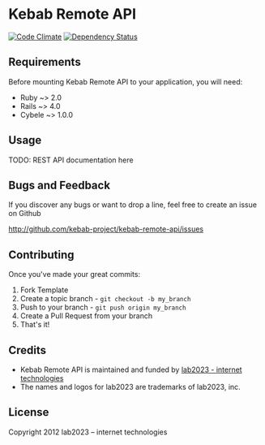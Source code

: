 # Kebab Remote API

[![Code Climate](https://codeclimate.com/github/kebab-project/kebab-remote-api.png)](https://codeclimate.com/github/kebab-project/kebab-remote-api)
[![Dependency Status](https://gemnasium.com/kebab-project/kebab-remote-api.png)](https://gemnasium.com/kebab-project/kebab-remote-api)

## Requirements

Before mounting Kebab Remote API to your application, you will need:

* Ruby ~> 2.0
* Rails ~> 4.0
* Cybele ~> 1.0.0

## Usage

TODO: REST API documentation here

## Bugs and Feedback

If you discover any bugs or want to drop a line, feel free to create an issue on Github

http://github.com/kebab-project/kebab-remote-api/issues

## Contributing

Once you've made your great commits:

1. Fork Template
2. Create a topic branch - `git checkout -b my_branch`
3. Push to your branch - `git push origin my_branch`
4. Create a Pull Request from your branch
5. That's it!

## Credits

- Kebab Remote API is maintained and funded by [lab2023 - internet technologies](http://lab2023.com/)
- The names and logos for lab2023 are trademarks of lab2023, inc.

## License

Copyright 2012 lab2023 – internet technologies
